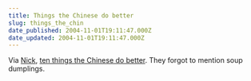 ```yaml
---
title: Things the Chinese do better
slug: things_the_chin
date_published: 2004-11-01T19:11:47.000Z
date_updated: 2004-11-01T19:11:47.000Z
---
```


Via [Nick](http://www.nickdenton.org), [ten things the Chinese do better](http://aolnetscape.workopolis.com/servlet/Content/fasttrack/20041023/CHINATEN23?section=Technology). They forgot to mention soup dumplings.
